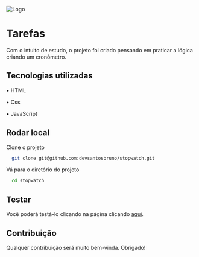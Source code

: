 
![Logo](https://cdn.freelogodesign.org/files/53863dd878d541b9b248b563354c2495/thumb/logo_200x200.png?v=637875531560000000)
# Tarefas

Com o intuito de estudo, o projeto foi criado pensando em praticar a lógica criando um cronômetro.


## Tecnologias utilizadas


•   HTML

•   Css

•   JavaScript


## Rodar local

Clone o projeto

```bash
  git clone git@github.com:devsantosbruno/stopwatch.git
```

Vá para o diretório do projeto

```bash
  cd stopwatch
```

## Testar
Você poderá testá-lo clicando na página clicando [aqui](https://devsantosbruno.github.io/stopwatch/).


## Contribuição
Qualquer contribuição será muito bem-vinda.
Obrigado!
